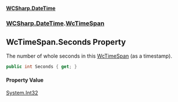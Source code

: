 #### [WCSharp\.DateTime](README.md 'README')
### [WCSharp\.DateTime](WCSharp.DateTime.md 'WCSharp\.DateTime').[WcTimeSpan](WCSharp.DateTime.WcTimeSpan.md 'WCSharp\.DateTime\.WcTimeSpan')

## WcTimeSpan\.Seconds Property

The number of whole seconds in this [WcTimeSpan](WCSharp.DateTime.WcTimeSpan.md 'WCSharp\.DateTime\.WcTimeSpan') \(as a timestamp\)\.

```csharp
public int Seconds { get; }
```

#### Property Value
[System\.Int32](https://learn.microsoft.com/en-us/dotnet/api/system.int32 'System\.Int32')
